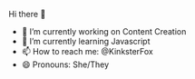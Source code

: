 Hi there 👋

- 🔭 I’m currently working on Content Creation
- 🌱 I’m currently learning Javascript
- 📫 How to reach me: @KinksterFox
- 😄 Pronouns: She/They
